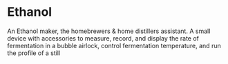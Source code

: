 # Ethanol
An Ethanol maker, the homebrewers &amp; home distillers assistant. A small device with accessories to measure, record, and display the rate of fermentation in a bubble airlock, control fermentation temperature, and run the profile of a still 
